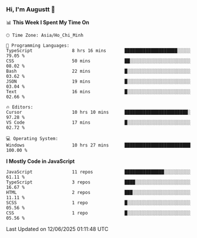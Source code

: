 ### Hi, I'm Augustt 👋

<!--START_SECTION:waka-->
📊 **This Week I Spent My Time On** 

```text
🕑︎ Time Zone: Asia/Ho_Chi_Minh

💬 Programming Languages: 
TypeScript               8 hrs 16 mins       ████████████████████░░░░░   79.05 % 
CSS                      50 mins             ██░░░░░░░░░░░░░░░░░░░░░░░   08.02 % 
Bash                     22 mins             █░░░░░░░░░░░░░░░░░░░░░░░░   03.62 % 
JSON                     19 mins             █░░░░░░░░░░░░░░░░░░░░░░░░   03.04 % 
Text                     16 mins             █░░░░░░░░░░░░░░░░░░░░░░░░   02.66 % 

🔥 Editors: 
Cursor                   10 hrs 10 mins      ████████████████████████░   97.28 % 
VS Code                  17 mins             █░░░░░░░░░░░░░░░░░░░░░░░░   02.72 % 

💻 Operating System: 
Windows                  10 hrs 27 mins      █████████████████████████   100.00 % 
```

**I Mostly Code in JavaScript** 

```text
JavaScript               11 repos            ███████████████░░░░░░░░░░   61.11 % 
TypeScript               3 repos             ████░░░░░░░░░░░░░░░░░░░░░   16.67 % 
HTML                     2 repos             ███░░░░░░░░░░░░░░░░░░░░░░   11.11 % 
SCSS                     1 repo              █░░░░░░░░░░░░░░░░░░░░░░░░   05.56 % 
CSS                      1 repo              █░░░░░░░░░░░░░░░░░░░░░░░░   05.56 % 
```




 Last Updated on 12/06/2025 01:11:48 UTC
<!--END_SECTION:waka-->
